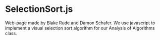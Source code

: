# SelectionSort.js
Web-page made by Blake Rude and Damon Schafer. We use javascript to implement a visual selection sort algorithm for our Analysis of Algorithms class.
